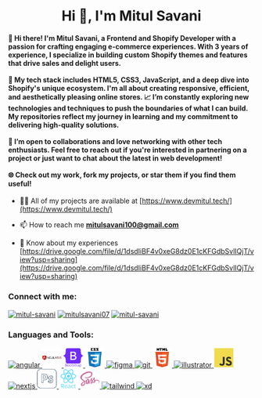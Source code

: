<h1 align="center">Hi 👋, I'm Mitul Savani</h1>
<h4 align="">👋 Hi there! I'm Mitul Savani, a Frontend and Shopify Developer with a passion for crafting engaging e-commerce experiences. With 3 years of experience, I specialize in building custom Shopify themes and features that drive sales and delight users. 
 <br><br> 🔧 My tech stack includes HTML5, CSS3, JavaScript, and a deep dive into Shopify's unique ecosystem. I'm all about creating responsive, efficient, and aesthetically pleasing online stores. 📈 I’m constantly exploring new technologies and techniques to push the boundaries of what I can build. My repositories reflect my journey in learning and my commitment to delivering high-quality solutions. 
  <br><br> 🤝 I’m open to collaborations and love networking with other tech enthusiasts. Feel free to reach out if you're interested in partnering on a project or just want to chat about the latest in web development! 
  <br><br> 🌐 Check out my work, fork my projects, or star them if you find them useful!</h4>

- 👨‍💻 All of my projects are available at [https://www.devmitul.tech/](https://www.devmitul.tech/)

- 📫 How to reach me **mitulsavani100@gmail.com**

- 📄 Know about my experiences [https://drive.google.com/file/d/1dsdIiBF4v0xeG8dz0E1cKFGdbSvlIQjT/view?usp=sharing](https://drive.google.com/file/d/1dsdIiBF4v0xeG8dz0E1cKFGdbSvlIQjT/view?usp=sharing)

<h3 align="left">Connect with me:</h3>
<p align="left">
<a href="https://linkedin.com/in/mitul-savani" target="blank"><img align="center" src="https://raw.githubusercontent.com/rahuldkjain/github-profile-readme-generator/master/src/images/icons/Social/linked-in-alt.svg" alt="mitul-savani" height="30" width="40" /></a>
<a href="https://instagram.com/mitulsavani07" target="blank"><img align="center" src="https://raw.githubusercontent.com/rahuldkjain/github-profile-readme-generator/master/src/images/icons/Social/instagram.svg" alt="mitulsavani07" height="30" width="40" /></a>
<a href="https://www.behance.net/mitul-savani" target="blank"><img align="center" src="https://raw.githubusercontent.com/rahuldkjain/github-profile-readme-generator/master/src/images/icons/Social/behance.svg" alt="mitul-savani" height="30" width="40" /></a>
</p>

<h3 align="left">Languages and Tools:</h3>
<p align="left"> <a href="https://angular.io" target="_blank" rel="noreferrer"> <img src="https://angular.io/assets/images/logos/angular/angular.svg" alt="angular" width="40" height="40"/> </a> <a href="https://angular.io" target="_blank" rel="noreferrer"> <img src="https://raw.githubusercontent.com/devicons/devicon/master/icons/angularjs/angularjs-original-wordmark.svg" alt="angularjs" width="40" height="40"/> </a> <a href="https://getbootstrap.com" target="_blank" rel="noreferrer"> <img src="https://raw.githubusercontent.com/devicons/devicon/master/icons/bootstrap/bootstrap-plain-wordmark.svg" alt="bootstrap" width="40" height="40"/> </a> <a href="https://www.w3schools.com/css/" target="_blank" rel="noreferrer"> <img src="https://raw.githubusercontent.com/devicons/devicon/master/icons/css3/css3-original-wordmark.svg" alt="css3" width="40" height="40"/> </a> <a href="https://www.figma.com/" target="_blank" rel="noreferrer"> <img src="https://www.vectorlogo.zone/logos/figma/figma-icon.svg" alt="figma" width="40" height="40"/> </a> <a href="https://git-scm.com/" target="_blank" rel="noreferrer"> <img src="https://www.vectorlogo.zone/logos/git-scm/git-scm-icon.svg" alt="git" width="40" height="40"/> </a> <a href="https://www.w3.org/html/" target="_blank" rel="noreferrer"> <img src="https://raw.githubusercontent.com/devicons/devicon/master/icons/html5/html5-original-wordmark.svg" alt="html5" width="40" height="40"/> </a> <a href="https://www.adobe.com/in/products/illustrator.html" target="_blank" rel="noreferrer"> <img src="https://www.vectorlogo.zone/logos/adobe_illustrator/adobe_illustrator-icon.svg" alt="illustrator" width="40" height="40"/> </a> <a href="https://developer.mozilla.org/en-US/docs/Web/JavaScript" target="_blank" rel="noreferrer"> <img src="https://raw.githubusercontent.com/devicons/devicon/master/icons/javascript/javascript-original.svg" alt="javascript" width="40" height="40"/> </a> <a href="https://nextjs.org/" target="_blank" rel="noreferrer"> <img src="https://cdn.worldvectorlogo.com/logos/nextjs-2.svg" alt="nextjs" width="40" height="40"/> </a> <a href="https://www.photoshop.com/en" target="_blank" rel="noreferrer"> <img src="https://raw.githubusercontent.com/devicons/devicon/master/icons/photoshop/photoshop-line.svg" alt="photoshop" width="40" height="40"/> </a> <a href="https://reactjs.org/" target="_blank" rel="noreferrer"> <img src="https://raw.githubusercontent.com/devicons/devicon/master/icons/react/react-original-wordmark.svg" alt="react" width="40" height="40"/> </a> <a href="https://sass-lang.com" target="_blank" rel="noreferrer"> <img src="https://raw.githubusercontent.com/devicons/devicon/master/icons/sass/sass-original.svg" alt="sass" width="40" height="40"/> </a> <a href="https://tailwindcss.com/" target="_blank" rel="noreferrer"> <img src="https://www.vectorlogo.zone/logos/tailwindcss/tailwindcss-icon.svg" alt="tailwind" width="40" height="40"/> </a> <a href="https://www.adobe.com/products/xd.html" target="_blank" rel="noreferrer"> <img src="https://cdn.worldvectorlogo.com/logos/adobe-xd.svg" alt="xd" width="40" height="40"/> </a> </p>

